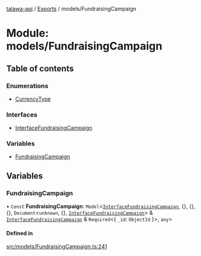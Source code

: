 [talawa-api](../README.md) / [Exports](../modules.md) / models/FundraisingCampaign

# Module: models/FundraisingCampaign

## Table of contents

### Enumerations

- [CurrencyType](../enums/models_FundraisingCampaign.CurrencyType.md)

### Interfaces

- [InterfaceFundraisingCampaign](../interfaces/models_FundraisingCampaign.InterfaceFundraisingCampaign.md)

### Variables

- [FundraisingCampaign](models_FundraisingCampaign.md#fundraisingcampaign)

## Variables

### FundraisingCampaign

• `Const` **FundraisingCampaign**: `Model`\<[`InterfaceFundraisingCampaign`](../interfaces/models_FundraisingCampaign.InterfaceFundraisingCampaign.md), \{\}, \{\}, \{\}, `Document`\<`unknown`, \{\}, [`InterfaceFundraisingCampaign`](../interfaces/models_FundraisingCampaign.InterfaceFundraisingCampaign.md)\> & [`InterfaceFundraisingCampaign`](../interfaces/models_FundraisingCampaign.InterfaceFundraisingCampaign.md) & `Required`\<\{ `_id`: `ObjectId`  \}\>, `any`\>

#### Defined in

[src/models/FundraisingCampaign.ts:241](https://github.com/PalisadoesFoundation/talawa-api/blob/708df7e/src/models/FundraisingCampaign.ts#L241)
